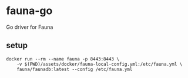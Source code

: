 # fauna-go
Go driver for Fauna

## setup

```shell
docker run --rm --name fauna -p 8443:8443 \
    -v $(PWD)/assets/docker/fauna-local-config.yml:/etc/fauna.yml \
    fauna/faunadb:latest --config /etc/fauna.yml
```
